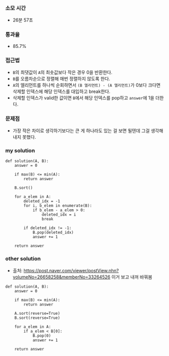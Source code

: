 ### 소모 시간
- 26분 57초

### 통과율
- 85.7%

### 접근법
- `B`의 최댓값이 `A`의 최솟값보다 작은 경우 0을 반환한다.
- `B`를 오름차순으로 정렬해 매번 정렬하지 않도록 한다.
- `A`의 엘리먼트를 하나씩 순회하면서 `(B 엘리먼트) - (A 엘리먼트)`가 0보다 크다면 삭제할 인덱스에 해당 인덱스를 대입하고 break한다.
- 삭제할 인덱스가 valid한 값이면 `B`에서 해당 인덱스를 pop하고 `answer`에 1을 더한다.

### 문제점
- 가장 작은 차이로 생각하기보다는 큰 게 하나라도 있는 걸 보면 될텐데 그걸 생각해내지 못했다.

### my solution
```
def solution(A, B):
    answer = 0
    
    if max(B) <= min(A):
        return answer
    
    B.sort()
    
    for a_elem in A:
        deleted_idx = -1
        for i, b_elem in enumerate(B):
            if b_elem - a_elem > 0:
                deleted_idx = i
                break
        
        if deleted_idx != -1:
            B.pop(deleted_idx)
            answer += 1
    
    return answer
```

### other solution
- 출처: https://post.naver.com/viewer/postView.nhn?volumeNo=26658258&memberNo=33264526 이거 보고 내꺼 바꿔봄
```
def solution(A, B):
    answer = 0
    
    if max(B) <= min(A):
        return answer
    
    A.sort(reverse=True)
    B.sort(reverse=True)
    
    for a_elem in A:
        if a_elem < B[0]:
            B.pop(0)
            answer += 1
    
    return answer
```
